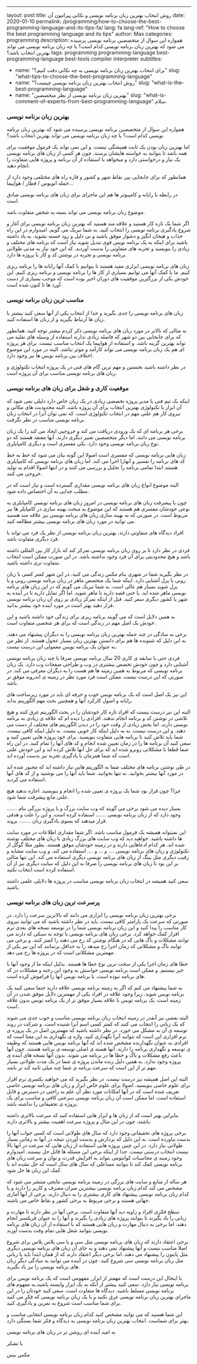 ---
layout: post
title: روش انتخاب بهترین زبان برنامه نویسی و نکاتی پیرامون آن
date: 2020-01-10
permalink: /programming/how-to-choose-the-best-programming-language-and-its-tips-fa/
lang: fa
lang-ref: "How to choose the best programming language and its tips"
author: Max
categories: programming
description: همواره این سوال از متخصصین برنامه نویسی پرسیده می شود که بهترین زبان برنامه نویسی کدام است؟ یا چه زبان برنامه نویسی می تواند بهترین انتخاب باشد؟
tags: programming programming-language best-programming-language best-tools compiler interpreter
subtitles:
  - name: "برای انتخاب بهترین زبان برنامه نویسی به چه نکاتی دقت کنیم؟"
    slug: "what-tips-to-choose-the-best-programming-language"
  - name: "روش انتخاب بهترین زبان برنامه نویسی چیست؟"
    slug: "what-is-the-best-programming-language"
  - name: "بهترین زبان برنامه نویسی از نظر متخصصین"
    slug: "what-is-comment-of-experts-from-best-programming-language"
سلام.

### بهترین زبان برنامه نویسی

همواره این سوال از متخصصین برنامه نویسی پرسیده می شود که بهترین زبان برنامه نویسی کدام است؟ یا چه زبان برنامه نویسی می تواند بهترین انتخاب باشد؟

اما بهترین زبان بودن یک ثابت همیشگی نیست.
و این نمی تواند یک فرمول موفقیت برای همه باشد تا بتوانند به خواسته هایشان برسند. چون هر کسی از زبان های برنامه نویسی یک نیاز و درخواستی دارد و میخواهد با استفاده از آن برنامه و پروژه هایی متفاوت را انجام دهند.

همانطور که برای جابجایی بین نقاط شهر و کشور و قاره راه های مختلفی وجود دارد از جمله اتوبوس / قطار / هواپیما...

در رابطه با رایانه و کامپیوتر ها هم این ماجرای برای زبان های برنامه نویسی صادق است.

موضوع زبان برنامه نویسی می تواند بسته به شخص متفاوت باشد.

اگر شما یک تازه کار هستید و علاقه مند هستید که بهترین زبان برنامه نویسی برای آغاز و شروع یادگیری برنامه نویسی را انتخاب کنید.
به شما تبریک می گویم. امیدوارم در این راه جذاب و هیجان انگیز و دشوار موفق باشید و بی دلیل و زود خسته نشوید.
به یاد داشته باشید برای اینکه به یک برنامه نویس قوی تبدیل شوید نیاز است که برنامه های مختلف و زیادی را بنویسید و تجربه های متفاوتی را بدست آوردید.
که این خود نیاز به مدتی طولانی برنامه نویسی و تجربه در نوشتن کد و کار با پروژه ها دارد.

زبان های برنامه نویسی ابزاری مفید هستند تا بتوانیم با کمک آنها رایانه ها را برنامه ریزی کنیم. ما با کمک آنها می توانیم بسیاری از کار ها را برنامه نویسی و برنامه ریزی کنیم.
این خودش یکی از بزرگترین موفقیت های دوران اخیر بوده است که موجب بسیاری از دست آورد ها تا کنون شده است.

### مناسب ترین زبان برنامه نویسی

زبان های برنامه نویسی را جدی بگیرید و جدا از انتخاب یکی از آنها سعی کنید بیشتر با زبان ها ارتباط بگیرید و از زبان ها استفاده کنید.

به مثالی که بالاتر در مورد زبان های برنامه نویسی ذکر کردم بیشتر توجه کنید. همانطور که برای جابجایی بین دو شهر که فاصله زیادی ندارند استفاده از وسیله های نقلیه می تواند بهترین گزینه باشد. و استفاده از هواپیما یک انتخاب مناسب نیست. برای هر پروژه ای هم یک زبان برنامه نویسی می تواند کارآمد و موثر نباشد.
البته در مورد این موضوع اختلاف بین برنامه نویس ها  نیز وجود دارد.

در نظر داشته باشید نخستین و مهم ترین گام های فنی در یک پروژه انتخاب تکنولوژی و زبان های برنامه نویسی مناسب برای آن پروژه است.

### موقعیت کاری و شغل برای زبان های برنامه نویسی

اینکه یک تیم فنی یا مدیر پروژه تخصصی زیادی در یک زبان خاص دارد دلیلی نمی شود که آن ابزار یا تکنولوژی بهترین انتخاب برای آن پروژه باشد.
البته محدودیت های مکانی و نیروی کار هم علتی مهم در انتخاب تکنولوژی است. که نمی توان آنرا در انتخاب زبان برنامه نویسی مناسب در نظر نگرفت.

برخی هر برنامه ای که یک ورودی دریافت می کند و خروجیی ایجاد می کند را یک زبان برنامه نویسی می دانند. اما دیگر متخصصین تعبیر دیگری دارند. آنها معتقد هستند که دو نوع زبان برنامه نویسی وجود دارد. یکی مفسری است و دیگری کامپایلری.

زبان هایی برنامه نویسی که مفسری است اصولا این گونه بیان می شود که خط به خط کد های برنامه را تفسیر و آنهارا اجرا می کند.
اما زبان های برنامه نویسی که کامپایلری هستند ابتدا تمامی برنامه را تحلیل و بررسی می کنند و در انتها اصولا اقدام به تولید خروجی می کنند.

البته موضوع انواع زبان های برنامه نویسی مقداری گسترده است و نیاز است که در مطلب جدایی به آن اختصاص داده شود.

چون با پیشرفت زبان های برنامه نویسی در امروز زبان های برنامه نویسی کامپایلری به نوعی خودشان مفسری هم هستند که این موضوع به مبحث بهینه سازی در کامپایلر ها نیز مربوط است. در صورتی که به بهینه سازی زبان های برنامه نویسی نیز علاقه مند هستید می توانید در مورد زبان های برنامه نویسی بیشتر مطالعه کنید.

افراد دیدگاه های متفاوتی دارند. بهترین زبان برنامه نویسی از نظر یک فرد می تواند با فرد دیگری متفاوت باشد.

فردی در نظر دارد تا بر روی زبان برنامه نویسی تمرکز کند که بازار کار بین المللی داشته باشد و هیچ محدودیتی برای آن فرد وجود نداشته باشد.
در این صورت ممکن است انتخاب متفاوت تری داشته باشید.

در نظر بگیرید شما در شهری بنام مکس زندگی می کنید. در این شهر کمتر کسی با زبان روبی یا پرل آشنایی دارد. اینکه شما یک متخصص ماهر در زبان برنامه نویسی روبی و یا پرل شوید بسیار هم عالی است. به شما تبریک می گویم که در این زبان های برنامه نویسی ماهر شده اید. یا حتی قصد دارید تا ماهر شوید.
اما اگر تمایل دارید تا در آینده به شهر یا کشور دیگری سفر کنید. قبل از اینکه تمرکز زیادی بر روی آن زبان برنامه نویسی قرار دهید بهتر است در مورد آینده خود بیشتر بدانید.

به همین دلایل است که می گویند برنامه ریزی برای زندگی خود داشته باشید و این خودش یک اصل مهم در زندگی است که برای هر شخصی متفاوت است.

برخی به سادگی در چند جمله بهترین زبان برنامه نویسی را به دیگران پیشنهاد می دهند. به این دلیل که شنونده ها هم برای دانستن بهترین زبان بسیار عجول هستند.
از نظر من به عنوان یک برنامه نویس معمولی این درست نیست.

فردی حتی با سابقه ی کاری 20 سال برنامه نویسی صرفا با چند زبان برنامه نویسی آشنایی دارد و چون خودش تخصص بیشتری در وب و طراحی صفحات وب دارد. یک زبان برنامه نویسی که مربوط به همین زمینه ها هم هست را به دیگران معرفی می کند.
در صورتی که این درست نیست.
ممکن است فرد مورد نظر در زمینه ی اندروید موفق تر باشد.

این نیز یک اصل است که یک برنامه نویس خوب و حرفه ای باید در مورد زیرساخت های  رایانه و اصول کارکرد آنها و همچنین بحث مهم الگوریتم بداند.


البته این نیز درست نیست که افراد تازه کار خودشان را در بحث الگوریتم غرق کنند و هیچ تلاشی در نوشتن کد و برنامه انجام ندهند.
افرادی را دیده ام که علاقه ی زیادی به برنامه نویسی دارند. اما بخش زیادی از وقت خود را در دیدن الگوریتم های مختلف از دست می دهند.
و این درست نیست. نه به دلیل اینکه کار خوبی نیست. به دلیل اینکه کافی نیست.
شما باید تلاش کنید تا برنامه هایی متفاوت بنویسید. برای خود پروژه هایی تعیین کنید و سعی کنید آن برنامه ها را در زمان تعیین شده انجام و کد های آنها را تمام کنید.
در این راه شما قطعا با مشکلاتی روبرو شده اید که برای حل آنها تلاش کرده اید و این خودش علتی است که شما همزمان با یادگیری تجربه نیز بدست آورده اید.

در طی نوشتن برنامه های مختلف شما به الگوریتم هایی نیاز داشته اید که مجبور شده اید در مورد آنها بیشتر بخوانید.
نه تنها بخوانید. شما باید آنها را می نوشتید و از کد های آنها استفاده می کردید.

چرا؟ چون قرار بود شما یک پروژه ی تعیین شده را انجام و بنویسید.
اجازه ندهید هیچ علتی مانع پیشرفت شما شود.


بسیار دیده می شود برخی می گویند که وب سایت بزرگ و یا پروژه بزرگی بنام ....... وجود دارد که از زبان برنامه نویسی ....... استفاده کرده است.
و این را علت و هدفی قرار میدهند که بسوی یادگیری زبان  ........ بروند.

این نمیتواند همیشه یک فرمول مناسب باشد.
اگر شما مقداری اطلاعات در مورد سایت ها داشته باشید.
خواهید دید که وب سایت های بزرگ زیادی با زبان های مختلف نوشته شده اند. هر کدام ادعاهایی دارند و در زمینه خودشان موفق هستند.
بطور مثلا گوگل از تکنولوژی و زبان های برنامه نویسی .... و ... و .... استفاده می کند.
و وب سایت مشابه و رقیب دیگری مثل بینگ از زبان های برنامه نویسی دیگری استفاده می کند.
این تنها مثالی بر این بود تا زبان های برنامه نویسی را صرفا به این دلیل که سایت دیگری نیز از آن استفاده کرده است انتخاب نکنید.

سعی کنید همیشه در انتخاب زبان برنامه نویسی مناسب در پروژه ها دلایلی علمی داشته باشید.


### پرسرعت ترین زبان های برنامه نویسی

برخی بهترین زبان برنامه نویسی را ابزاری می دانند که بالاترین سرعت را دارد.
در صورتی که سرعت یک پارامتر کافی نیست.
باید در نظر داشته باشید که می توانید نیروی کار مناسب را پیدا کنید و این زبان برنامه نویسی شما را در توسعه نسخه های بعدی نرم افزار کمک خواهد کرد.
برخی زبان های برنامه نویسی با توجه به سبکی که دارند می توانند مشکلات و باگ هایی که در هنگام نوشتن کد رخ می دهند را کمتر کنند.
و برخی می توانند باگ و مشکلاتی که زمان اجرا رخ میدهد را به حداقل برسانند که این نیز یکی از مهمترین مشکلاتی است که در پروژه ها رخ می دهد.

خطا های زمان اجرا یکی از سخت ترین نوع خطا ها هستند. بدلیل اینکه ما از وجود آنها با خبر نیستیم.
و ممکن است برنامه نویسی حواسش به وجود این رخنه و مشکلات در کد های برنامه نبوده است. یا برنامه نویس آنها را فراموش کرده است.

به شما پیشنهاد می کنم که اگر به زمینه برنامه نویسی علاقه دارید حتما سعی کنید یک برنامه نویس شوید. زیرا وجود علاقه در افراد یکی از مهمترین دلایل موفق شدن در آن زمینه است. یک برنامه نویس با علاقه بسیار موفق تر از یک برنامه نویس بدون علاقه است.

البته بعضی نیز آنقدر در زمینه انتخاب زبان برنامه نویسی مناسب و خوب جدی می شوند که یک زبانی را انتخاب می کنند که کمتر کسی اسم آنرا شنیده است.
و شرکت در روند توسعه ی آن به مشکل می خورد.
در نظر داشته باشید که مهمترین اصل در یک پروزه ی نرم افزاری این است که بتوانید آنرا نگهداری کنید.
واژه ی نگهداری به این معنا است که افرادی به عنوان نگهدارنده مشخص شده اند که آنها برنامه نویس هایی هستند که وظیفه ی توسعه و نگهداری برنامه را دارند.
آنها هسته ی اصلی توسعه ی برنامه هستند. چون آنها باعث رفع مشکلات و باگ و خطا ها در برنامه می شوند.
بدون آنها نسخه های آینده ی پروژه وجود ندارد.
به همین دلیل زنده ماندن پروژه ی شما در یک مدت طولانی بسیار مهم تر از این است که سرعت برنامه ی شما چند میلی ثانیه کند تر باشد.

البته این اصل همیشه نیز درست نیست.
در نظر بگیرید که می خواهید یکسری نرم افزار برای علوم خاصی بنویسید.
اصولا برای علوم خاص ابزار و زبان های برنامه نویسی خاصی تعریف شده است که در آنها امکانات مورد نظر آن علم به راحتی در دسترس و قابل استفاده است. اما ممکن است آن زبان برنامه نویسی سرعتی کافی و مناسب برای یک پروژه ی تحقیقاتی را نداشته باشد.

بنابراین بهتر است که از زبان ها و ابزار هایی استفاده کنید که سرعت بالاتری داشته باشند. چون در این مثال و پروژه سرعت اهمیت بیشتر و بالاتری دارند.

برخی پروژه های تحقیقاتی وجود دارد که سال های طولانی است که کسی جواب آنها را بدست نیاورده است. به این دلیل که پردازش و بدست آوردن نتیجه در آنها به زمانی بسیار طولانی نیاز دارد.
در این چنین پروژه هایی استفاده از زبان هایی که سرعت در آنها بالا نیست انتخاب درستی نیست.
جدا از اینکه برخی این مسئله ها قابل حل نیستند.
امیدوارم وجود زمینه ی محاسبات کوانتومی بتواند به افزایش قدرت و توان و سرعت زبان های برنامه نویسی کمک کند تا بتوانند مساعلی که سال های سال است که حل نشده اند با کمک این زبان ها حل شود.

هر ساله از منابع و سایت های بزرگی در زمینه برنامه نویسی نتایجی منتشر می شود که مشخص می کند کدام زبان برنامه نویسی بیشترین میزان مصرف و کاربر را دارند و یا کدام زبان برنامه نویسی پیشنهاد های کاری بیشتری را به دنبال دارند.
برخی از آنها آماری جهانی هستند و برخی مربوط به برخی کشور و نقاط خاص می باشند.

سطح فکری افراد و زاویه دید آنها متفاوت است. برخی آنها در نظر دارند تا مهارت و زبانی را یاد بگیرند تا بتوانند پروژه های زیادی را بگیرند و آنها را به عنوان فریلسنر انجام دهند.
اما برخی به دنبال مهارت و زبان هایی هستند که با استفاده از آن زبان های برنامه نویسی بتوانند شغل هایی تمام وقت بدست آورند.

برخی اعتقاد دارند که زبان های برنامه نویسی مثل سی و یا سی پلاس پلاس برای شروع اصلا مناسب نیست و آنها پیشنهاد نمی دهند و به جای آن زبان های برنامه نویسی دیگری مثل پایتون را پیشنهاد می دهند.
اما برخی دیگر اعتقاد دارند که از همان ابتدا باید با زبانی مثل زبان برنامه نویسی سی شروع کنید. چون در آینده می توانید به سادگی دیگر زبان های برنامه نویسی را نیز یاد بگیرید.

با اینحال این درست است که مهمتر از ابزار, مفهومی است که یک برنامه نویس برای برنامه نویسی نیاز دارد. سعی کنید بیشتر از آنکه به یک ابزار وابسته باشید.به مفهوم های برنامه نویسی مسلط باشید.
دیدگاه ها متفاوت است. سعی کنید خودتان را در این ماجرای بهترین زبان برنامه نویسی غرق نکنید و با یک زبان برنامه نویسی که فکر می کنید برای شما مناسب است شروع به تمرین و یادگیری کنید.

این شما هستید که می توانید مشخص کنید کدام زبان برنامه نویسی انتخابی مناسب و بهتر برای شماست. انتخاب بهترین زبان برنامه نویسی به دیدگاه و فکر شما بستگی دارد.

به امید آینده ای روشن تر در زبان های برنامه نویسی

با تشکر

مکس بیس

